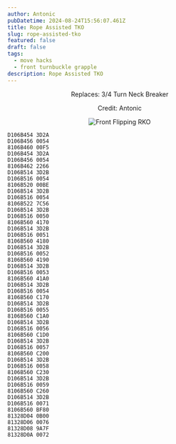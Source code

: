 ```yaml
---
author: Antonic
pubDatetime: 2024-08-24T15:56:07.461Z
title: Rope Assisted TKO
slug: rope-assisted-tko
featured: false
draft: false
tags:
  - move hacks
  - front turnbuckle grapple
description: Rope Assisted TKO
---
```

<center>
Replaces: 3/4 Turn Neck Breaker <p>
Credit: Antonic

![Front Flipping RKO](/assets/rope-assisted-tko.gif)
</center>

```text
D106B454 3D2A
D106B456 0054
8106B460 00F5
D106B454 3D2A
D106B456 0054
8106B462 2266
D106B514 3D2B
D106B516 0054
8106B520 00BE
D106B514 3D2B
D106B516 0054
8106B522 7C56
D106B514 3D2B
D106B516 0050
8106B560 4170
D106B514 3D2B
D106B516 0051
8106B560 4180
D106B514 3D2B
D106B516 0052
8106B560 4190
D106B514 3D2B
D106B516 0053
8106B560 41A0
D106B514 3D2B
D106B516 0054
8106B560 C170
D106B514 3D2B
D106B516 0055
8106B560 C1A0
D106B514 3D2B
D106B516 0056
8106B560 C1D0
D106B514 3D2B
D106B516 0057
8106B560 C200
D106B514 3D2B
D106B516 0058
8106B560 C230
D106B514 3D2B
D106B516 0059
8106B560 C260
D106B514 3D2B
D106B516 0071
8106B560 BF80
81328D04 0B00
81328D06 0076
81328D08 9A7F
81328D0A 0072
```
